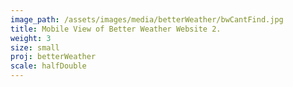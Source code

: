 ```yaml
---
image_path: /assets/images/media/betterWeather/bwCantFind.jpg
title: Mobile View of Better Weather Website 2.
weight: 3
size: small
proj: betterWeather
scale: halfDouble
---
```

